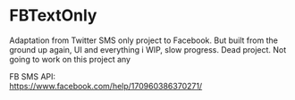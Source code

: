 # FBTextOnly
Adaptation from Twitter SMS only project to Facebook. But built from the ground up again, UI and everything
i
WIP, slow progress. Dead project. Not going to work on this project any 

FB SMS API:
<br/>
https://www.facebook.com/help/170960386370271/
